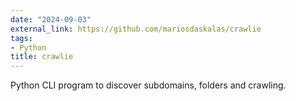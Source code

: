 ```yaml
---
date: "2024-09-03"
external_link: https://github.com/mariosdaskalas/crawlie
tags:
- Python
title: crawlie
---
```


Python CLI program to discover subdomains, folders and crawling.

<!--more-->
